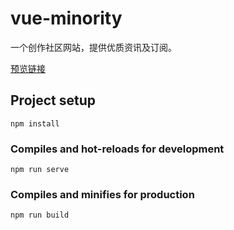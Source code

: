 # vue-minority

一个创作社区网站，提供优质资讯及订阅。

[预览链接]( https://mestarry.github.io/vue-minority/dist/ )

## Project setup
```
npm install
```

### Compiles and hot-reloads for development
```
npm run serve
```

### Compiles and minifies for production
```
npm run build
```
